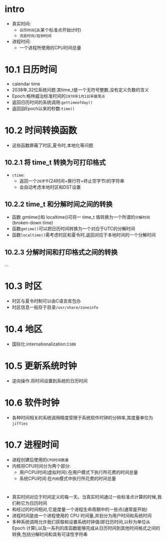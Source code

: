 # intro
- 真实时间:
  - `日历时间`(从某个标准点开始计时)
  - `流逝时间/挂钟时间`
- 进程时间:
  - 一个进程所使用的CPU时间总量

# 10.1 日历时间
- calendar time
- 2038年,32位系统问题:其time_t是一个无符号整数,没有定义负数的含义
- Epoch:格林威治标准时间的`1970年1月1日早晨零点`
- 返回日历时间的系统调用:`gettimeofday()`
- 返回自Epoch以来的秒数:`time()`

# 10.2 时间转换函数
- 这些函数屏蔽了时区,夏令时,本地化等问题
[](https://i.imgur.com/8mEzJAj.png)

## 10.2.1 将 time_t 转换为可打印格式
- `ctime`:
  - 返回一个`26字节`(24时间+换行符+终止空字节)的字符串
  - 会自动考虑本地时区和DST设置

## 10.2.2 time_t 和分解时间之间的转换
- 函数 gmtime()和 localtime()可将一 time_t 值转换为一个所谓的`分解时间`(broken-down time)
- 函数`gmtime()`可以把日历时间转换为一个对应于UTC的分解时间
- 函数`localtime()`需考虑时区和夏令时,返回对应于本地时间的一个分解时间

## 10.2.3 分解时间和打印格式之间的转换
...

# 10.3 时区
- 时区与夏令时制可以由C语言库包办
- 时区信息一般存于目录`/usr/share/zoneinfo`

# 10.4 地区
- 国际化:internationalization:`I18N`

# 10.5 更新系统时钟
- 逆向操作.将时间设置到系统的日历时间

# 10.6 软件时钟
- 各种时间相关的系统调用精度受限于系统软件时钟的分辨率,其度量单位为`jiffies`

# 10.7 进程时间
- 进程创建后使用的`CPU时间数量`
- 内核将CPU时间分为两个部分:
  - 用户CPU时间(虚拟时间):在用户模式下执行所花费的时间总量
  - 系统CPU时间:在`内核`模式中执行所花费的时间总量

# 
- 真实时间对应于时间定义的每一天。当真实时间通过一些标准点计算的时候,我们称它为日历时间
- 和经过的时间相对,它是度量一个进程生命周期中的一些点(通常是开始)
- 进程时间是由一个进程使用的 CPU 时间量,并划分为用户时间和系统时间
- 多种系统调用允许我们获取和设置系统时钟值(即日历时间,以秒为单位从 Epoch 计算),以及一系列的库函数能够完成从日历时间到其他时间格式之间的转换,包括分解时间和具有可读性字符串

